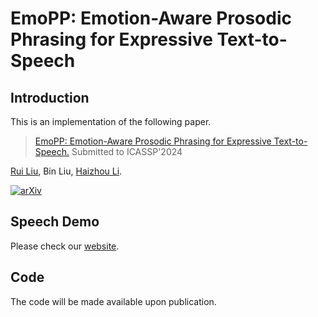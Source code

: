 # EmoPP: Emotion-Aware Prosodic Phrasing for Expressive Text-to-Speech
 

## Introduction
This is an implementation of the following paper.
> [EmoPP: Emotion-Aware Prosodic Phrasing for Expressive Text-to-Speech.](https://arxiv.org/abs/xx)
> Submitted to ICASSP'2024

 [Rui Liu](https://ttslr.github.io/), Bin Liu, [Haizhou Li](https://colips.org/~eleliha/).
 

[![arXiv](https://img.shields.io/badge/arXiv-Paper-<COLOR>.svg)](https://arxiv.org/abs/xx)


## Speech Demo

Please check our [website](https://AI-S2-Lab.github.io/EmoPP).

## Code

The code will be made available upon publication.
